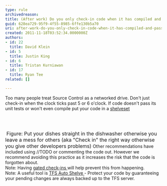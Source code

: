 ```yaml
---
type: rule
archivedreason: 
title: (After work) Do you only check-in code when it has compiled and passed the unit tests?
guid: 628ea729-95f9-4f55-8985-6ffe130b5a70
uri: after-work-do-you-only-check-in-code-when-it-has-compiled-and-passed-the-unit-tests
created: 2011-11-18T03:52:34.0000000Z
authors:
- id: 22
  title: David Klein
- id: 5
  title: Justin King
- id: 6
  title: Tristan Kurniawan
- id: 17
  title: Ryan Tee
related: []

---
```



Too many people treat Source Control as a networked drive. Don't just check-in when the clock ticks past 5 or 6 o'clock. If code doesn't pass its unit tests or won't even compile put your code in a <a shape="rect" href="http&#58;//msdn.microsoft.com/en-us/library/ms181403.aspx">shelveset</a> 

<br><excerpt class='endintro'></excerpt><br>

  <img class="ms-rteCustom-ImageArea" src="/PublishingImages/LeaveAMessToOthers.jpg" alt="" />&#160;<font class="ms-rteCustom-FigureNormal" size="+0">Figure&#58; Put your dishes straight in the dishwasher otherwise you leave a mess for others (aka &quot;Check in&quot; the right way otherwise you give other developers problems) </font>Other recommendations have included using //TODO or commenting the code out. However we recommend avoiding this practice as it increases the risk that the code is forgotten about. <br>
Note&#58; Having <a shape="rect" href="http&#58;//www.ssw.com.au/ssw/Standards/Rules/RulesToBetterVersionControlwithTFS%28AKASourceControl%29.aspx#MinimumBuilds">gated check-ins </a>will help prevent this from happening. <br>
Note&#58; A useful tool is <a shape="rect" href="http&#58;//visualstudiogallery.msdn.microsoft.com/en-us/080540cb-e35f-4651-b71c-86c73e4a633d">TFS Auto Shelve </a>- Protect your code by guaranteeing your pending changes are always backed up to the TFS server. 



